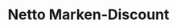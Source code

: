 ---
title: "Netto Marken-Discount"
url: /heilbronn/netto-marken-discount-schlossstrasse/
shop: Supermarkt
---
